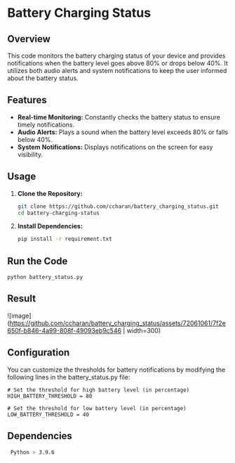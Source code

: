 # Battery Charging Status

## Overview

This code monitors the battery charging status of your device and provides notifications when the battery level goes above 80% or drops below 40%. It utilizes both audio alerts and system notifications to keep the user informed about the battery status.

## Features

- **Real-time Monitoring:** Constantly checks the battery status to ensure timely notifications.
- **Audio Alerts:** Plays a sound when the battery level exceeds 80% or falls below 40%.
- **System Notifications:** Displays notifications on the screen for easy visibility.

## Usage

1. **Clone the Repository:**
   ```bash
   git clone https://github.com/ccharan/battery_charging_status.git
   cd battery-charging-status

2. **Install Dependencies:**
    ```bash
    pip install -r requirement.txt

## Run the Code
    python battery_status.py

## Result

![image](https://github.com/ccharan/battery_charging_status/assets/72061061/7f2e650f-b846-4a99-808f-49093eb9c546 | width=300)



## Configuration

You can customize the thresholds for battery notifications by modifying the following lines in the battery_status.py file:

    # Set the threshold for high battery level (in percentage)
    HIGH_BATTERY_THRESHOLD = 80

    # Set the threshold for low battery level (in percentage)
    LOW_BATTERY_THRESHOLD = 40

## Dependencies
   ```bash
    Python > 3.9.6
   ```
